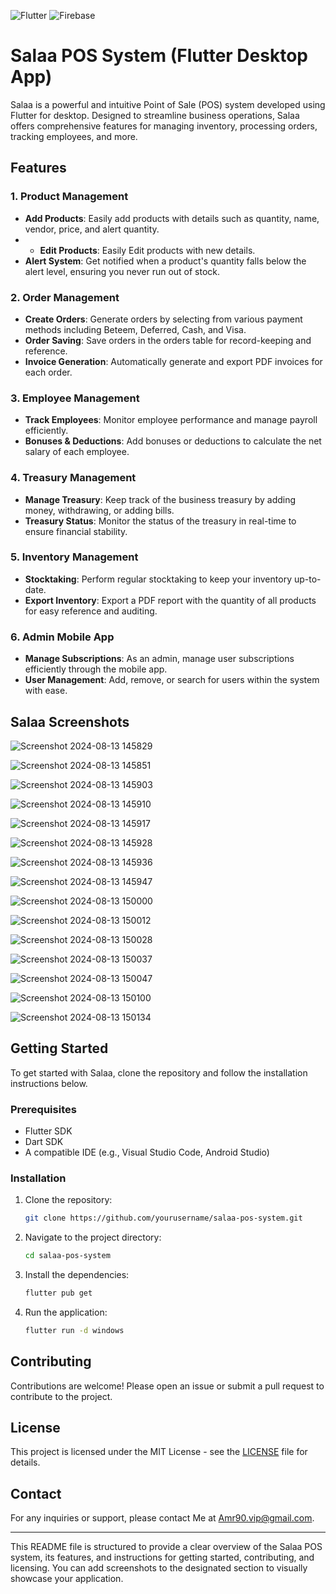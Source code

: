 ![Flutter](https://img.shields.io/badge/Flutter-02569B?style=for-the-badge&logo=flutter&logoColor=white) ![Firebase](https://img.shields.io/badge/Firebase-FFCA28?style=for-the-badge&logo=firebase&logoColor=black)

# Salaa POS System (Flutter Desktop App)

Salaa is a powerful and intuitive Point of Sale (POS) system developed using Flutter for desktop. Designed to streamline business operations, Salaa offers comprehensive features for managing inventory, processing orders, tracking employees, and more. 

## Features

### 1. **Product Management**
- **Add Products**: Easily add products with details such as quantity, name, vendor, price, and alert quantity.
- - **Edit Products**: Easily Edit products with new details.
- **Alert System**: Get notified when a product's quantity falls below the alert level, ensuring you never run out of stock.

### 2. **Order Management**
- **Create Orders**: Generate orders by selecting from various payment methods including Beteem, Deferred, Cash, and Visa.
- **Order Saving**: Save orders in the orders table for record-keeping and reference.
- **Invoice Generation**: Automatically generate and export PDF invoices for each order.

### 3. **Employee Management**
- **Track Employees**: Monitor employee performance and manage payroll efficiently.
- **Bonuses & Deductions**: Add bonuses or deductions to calculate the net salary of each employee.

### 4. **Treasury Management**
- **Manage Treasury**: Keep track of the business treasury by adding money, withdrawing, or adding bills.
- **Treasury Status**: Monitor the status of the treasury in real-time to ensure financial stability.

### 5. **Inventory Management**
- **Stocktaking**: Perform regular stocktaking to keep your inventory up-to-date.
- **Export Inventory**: Export a PDF report with the quantity of all products for easy reference and auditing.

### 6. **Admin Mobile App**
- **Manage Subscriptions**: As an admin, manage user subscriptions efficiently through the mobile app.
- **User Management**: Add, remove, or search for users within the system with ease.

## Salaa Screenshots

![Screenshot 2024-08-13 145829](https://github.com/user-attachments/assets/550be555-9d8e-4e15-82fa-ac0a3ece8cfe)

![Screenshot 2024-08-13 145851](https://github.com/user-attachments/assets/a2e2d23d-dd0b-48a8-8b95-46f702465b7e)

![Screenshot 2024-08-13 145903](https://github.com/user-attachments/assets/f4ac5311-fab0-442a-a9af-750073c8e0b1)

![Screenshot 2024-08-13 145910](https://github.com/user-attachments/assets/13a3378f-221f-473a-bf80-6b9cc9e0dfb9)

![Screenshot 2024-08-13 145917](https://github.com/user-attachments/assets/737959d5-e655-472d-8c4b-7a9c726df1bd)

![Screenshot 2024-08-13 145928](https://github.com/user-attachments/assets/62434e3a-61a8-4592-ac7c-7dc3ae144bcf)

![Screenshot 2024-08-13 145936](https://github.com/user-attachments/assets/15b480ee-8c0e-4c0c-9905-d571953cf73d)

![Screenshot 2024-08-13 145947](https://github.com/user-attachments/assets/8dee0414-e97d-4d68-898d-ea0be7b9f641)

![Screenshot 2024-08-13 150000](https://github.com/user-attachments/assets/6bab2fad-2352-4745-83a6-79df03d3a57e)

![Screenshot 2024-08-13 150012](https://github.com/user-attachments/assets/64fd9d92-b53e-4e4c-9029-cf621d535e34)

![Screenshot 2024-08-13 150028](https://github.com/user-attachments/assets/f133c1ff-4b49-47fd-bdbb-40909c9a1430)

![Screenshot 2024-08-13 150037](https://github.com/user-attachments/assets/7def1098-bb83-450a-b63c-527f474da633)

![Screenshot 2024-08-13 150047](https://github.com/user-attachments/assets/b1a3156a-81a2-4076-8ffd-477c7aa343cb)

![Screenshot 2024-08-13 150100](https://github.com/user-attachments/assets/3a776afb-8883-41a3-974e-44790b218e3a)

![Screenshot 2024-08-13 150134](https://github.com/user-attachments/assets/a38013f7-f09a-41a8-8d97-b47d0396316c)


## Getting Started

To get started with Salaa, clone the repository and follow the installation instructions below.

### Prerequisites

- Flutter SDK
- Dart SDK
- A compatible IDE (e.g., Visual Studio Code, Android Studio)

### Installation

1. Clone the repository:
   ```bash
   git clone https://github.com/yourusername/salaa-pos-system.git
   ```
2. Navigate to the project directory:
   ```bash
   cd salaa-pos-system
   ```
3. Install the dependencies:
   ```bash
   flutter pub get
   ```
4. Run the application:
   ```bash
   flutter run -d windows
   ```

## Contributing

Contributions are welcome! Please open an issue or submit a pull request to contribute to the project.

## License

This project is licensed under the MIT License - see the [LICENSE](LICENSE) file for details.

## Contact

For any inquiries or support, please contact Me at Amr90.vip@gmail.com.

---

This README file is structured to provide a clear overview of the Salaa POS system, its features, and instructions for getting started, contributing, and licensing. You can add screenshots to the designated section to visually showcase your application.
